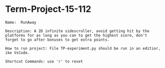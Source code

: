 # Term-Project-15-112

    Name:  RunAway
    
    Description: A 2D infinite sidescroller, avoid getting hit by the platforms for as long as you can to get the highest score, don't forget to go after bonuses to get extra points. 

    How to run project: File TP-experiment.py should be run in an editior, ike VsCode.
    
    Shortcut Commands: use 'r' to reset
